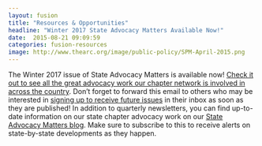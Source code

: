 ```yaml
---
layout: fusion
title: "Resources & Opportunities"
headline: "Winter 2017 State Advocacy Matters Available Now!"
date:  2015-08-21 09:09:59
categories: fusion-resources
image: http://www.thearc.org/image/public-policy/SPM-April-2015.png
---
```

The Winter 2017 issue of State Advocacy Matters is available now! <a href="https://www.thearc.org/file/16-086.03-State-Advocacy-Matters-Autumn-2016-v3.pdf?erid=8961588">Check it out to see all the great advocacy work our chapter network is involved in across the country</a>. Don’t forget to forward this email to others who may be interested in <a href="http://www.thearc.org/what-we-do/public-policy/what_policy_sam_signup?erid=8961588&trid=1f2933cc-259c-4518-bd0d-833386db909f">signing up to receive future issues</a> in their inbox as soon as they are published! In addition to quarterly newsletters, you can find up-to-date information on our state chapter advocacy work on our <a href="http://www.stateadvocacymatters.org/">State Advocacy Matters blog</a>. Make sure to subscribe to this to receive alerts on state-by-state developments as they happen.
